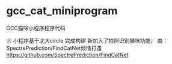 # gcc_cat_miniprogram
GCC猫咪小程序程序代码

❀
小程序基于北大circle 完成构建 
新加入了拍照识别猫咪功能，
由：SpectrePrediction/FindCatNet倾情打造
https://github.com/SpectrePrediction/FindCatNet
